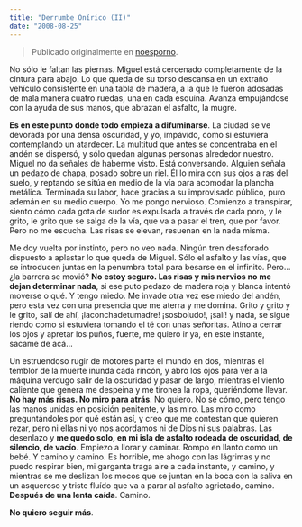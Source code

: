```yaml
---
title: "Derrumbe Onírico (II)"
date: "2008-08-25"
---
```


> Publicado originalmente en [noesporno](/noesporno).

No sólo le faltan las piernas. Miguel está cercenado completamente de la cintura para abajo. Lo que queda de su torso descansa en un extraño vehículo consistente en una tabla de madera, a la que le fueron adosadas de mala manera cuatro ruedas, una en cada esquina. Avanza empujándose con la ayuda de sus manos, que abrazan el asfalto, la mugre.

**Es en este punto donde todo empieza a difuminarse**. La ciudad se ve devorada por una densa oscuridad, y yo, impávido, como si estuviera contemplando un atardecer. La multitud que antes se concentraba en el andén se dispersó, y sólo quedan algunas personas alrededor nuestro. Miguel no da señales de haberme visto. Está conversando. Alguien señala un pedazo de chapa, posado sobre un riel. Él lo mira con sus ojos a ras del suelo, y reptando se sitúa en medio de la vía para acomodar la plancha metálica. Terminada su labor, hace gracias a su improvisado público, puro ademán en su medio cuerpo. Yo me pongo nervioso. Comienzo a transpirar, siento cómo cada gota de sudor es expulsada a través de cada poro, y le grito, le grito que se salga de la vía, que va a pasar el tren, que por favor. Pero no me escucha. Las risas se elevan, resuenan en la nada misma.

Me doy vuelta por instinto, pero no veo nada. Ningún tren desaforado dispuesto a aplastar lo que queda de Miguel. Sólo el asfalto y las vías, que se introducen juntas en la penumbra total para besarse en el infinito. Pero... ¿la barrera se movió? **No estoy seguro. Las risas y mis nervios no me dejan determinar nada**, si ese puto pedazo de madera roja y blanca intentó moverse o qué. Y tengo miedo. Me invade otra vez ese miedo del andén, pero esta vez con una presencia que me aterra y me domina. Grito y grito y le grito, salí de ahí, ¡laconchadetumadre! ¡sosboludo!, ¡salí! y nada, se sigue riendo como si estuviera tomando el té con unas señoritas. Atino a cerrar los ojos y apretar los puños, fuerte, me quiero ir ya, en este instante, sacame de acá...

Un estruendoso rugir de motores parte el mundo en dos, mientras el temblor de la muerte inunda cada rincón, y abro los ojos para ver a la máquina verdugo salir de la oscuridad y pasar de largo, mientras el viento caliente que genera me despeina y me tironea la ropa, queriéndome llevar. **No hay más risas. No miro para atrás**. No quiero. No sé cómo, pero tengo las manos unidas en posición penitente, y las miro. Las miro como preguntándoles por qué están así, y creo que me contestan que quieren rezar, pero ni ellas ni yo nos acordamos ni de Dios ni sus palabras. Las desenlazo y **me quedo solo, en mi isla de asfalto rodeada de oscuridad, de silencio, de vacío**. Empiezo a llorar y caminar. Rompo en llanto como un bebé. Y camino y camino. Es horrible, me ahogo con las lágrimas y no puedo respirar bien, mi garganta traga aire a cada instante, y camino, y mientras se me deslizan los mocos que se juntan en la boca con la saliva en un asqueroso y triste fluído que va a parar al asfalto agrietado, camino. **Después de una lenta caída**. Camino.

**No quiero seguir más**.